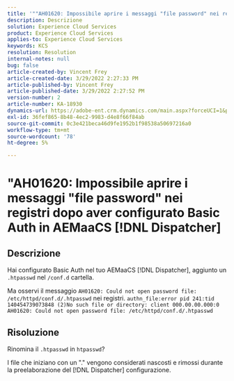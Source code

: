 ```yaml
---
title: '""AH01620: Impossibile aprire i messaggi "file password" nei registri dopo aver configurato Basic Auth in AEMaaCS [!DNL Dispatcher]'''
description: Descrizione
solution: Experience Cloud Services
product: Experience Cloud Services
applies-to: Experience Cloud Services
keywords: KCS
resolution: Resolution
internal-notes: null
bug: false
article-created-by: Vincent Frey
article-created-date: 3/29/2022 2:27:33 PM
article-published-by: Vincent Frey
article-published-date: 3/29/2022 2:27:52 PM
version-number: 2
article-number: KA-18930
dynamics-url: https://adobe-ent.crm.dynamics.com/main.aspx?forceUCI=1&pagetype=entityrecord&etn=knowledgearticle&id=c1bbaa5b-6caf-ec11-9840-0022480bd820
exl-id: 36fef865-8b48-4ec2-9983-d4e8f66f84ab
source-git-commit: 0c3e421beca46d9fe1952b1f98538a50697216a0
workflow-type: tm+mt
source-wordcount: '78'
ht-degree: 5%

---
```


# &quot;AH01620: Impossibile aprire i messaggi &quot;file password&quot; nei registri dopo aver configurato Basic Auth in AEMaaCS [!DNL Dispatcher]

## Descrizione


Hai configurato Basic Auth nel tuo AEMaaCS [!DNL Dispatcher], aggiunto un `.htpasswd` nel `/conf.d` cartella.

Ma osservi il messaggio `AH01620: Could not open password file: /etc/httpd/conf.d/.htpasswd` nei registri.
`authn_file:error pid 241:tid 140454739073848 (2)No such file or directory: client 000.00.00.000:0 AH01620: Could not open password file: /etc/httpd/conf.d/.htpasswd`

## Risoluzione


Rinomina il `.htpasswd` in `htpasswd`?

I file che iniziano con un &quot;.&quot; vengono considerati nascosti e rimossi durante la preelaborazione del [!DNL Dispatcher] configurazione.
